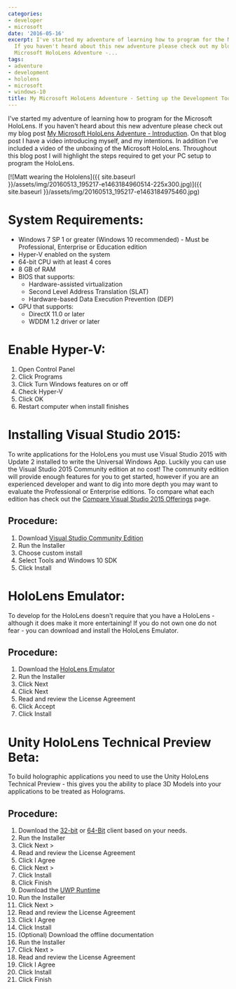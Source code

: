 ```yaml
---
categories:
- developer
- microsoft
date: '2016-05-16'
excerpt: I've started my adventure of learning how to program for the Microsoft HoloLens.
  If you haven't heard about this new adventure please check out my blog post [My
  Microsoft HoloLens Adventure -...
tags:
- adventure
- development
- hololens
- microsoft
- windows-10
title: My Microsoft HoloLens Adventure - Setting up the Development Tools
---
```


I've started my adventure of learning how to program for the Microsoft HoloLens. If you haven't heard about this new adventure please check out my blog post [My Microsoft HoloLens Adventure - Introduction](http://mattblogsit.com/microsoft/windows/my-microsoft-hololens-adventure-introduction). On that blog post I have a video introducing myself, and my intentions. In addition I've included a video of the unboxing of the Microsoft HoloLens. Throughout this blog post I will highlight the steps required to get your PC setup to program the HoloLens.

[![Matt wearing the Hololens]({{ site.baseurl }}/assets/img/20160513_195217-e1463184960514-225x300.jpg)]({{ site.baseurl }}/assets/img/20160513_195217-e1463184975460.jpg)

# System Requirements:

- Windows 7 SP 1 or greater (Windows 10 recommended) - Must be Professional, Enterprise or Education edition
- Hyper-V enabled on the system
- 64-bit CPU with at least 4 cores
- 8 GB of RAM
- BIOS that supports:
    - Hardware-assisted virtualization
    - Second Level Address Translation (SLAT)
    - Hardware-based Data Execution Prevention (DEP)
- GPU that supports:
    - DirectX 11.0 or later
    - WDDM 1.2 driver or later

# Enable Hyper-V:

1. Open Control Panel
2. Click Programs
3. Click Turn Windows features on or off
4. Check Hyper-V
5. Click OK
6. Restart computer when install finishes

# Installing Visual Studio 2015:

To write applications for the HoloLens you must use Visual Studio 2015 with Update 2 installed to write the Universal Windows App. Luckily you can use the Visual Studio 2015 Community edition at no cost! The community edition will provide enough features for you to get started, however if you are an experienced developer and want to dig into more depth you may want to evaluate the Professional or Enterprise editions. To compare what each edition has check out the [Compare Visual Studio 2015 Offerings](https://www.visualstudio.com/en-us/products/compare-visual-studio-2015-products-vs.aspx) page.

## Procedure:

1. Download [Visual Studio Community Edition](https://go.microsoft.com/fwlink/p/?LinkId=534599)
2. Run the Installer
3. Choose custom install
4. Select Tools and Windows 10 SDK
5. Click Install

# HoloLens Emulator:

To develop for the HoloLens doesn't require that you have a HoloLens - although it does make it more entertaining! If you do not own one do not fear - you can download and install the HoloLens Emulator.

## Procedure:

1. Download the [HoloLens Emulator](http://go.microsoft.com/fwlink/?LinkID=724053)
2. Run the Installer
3. Click Next
4. Click Next
5. Read and review the License Agreement
6. Click Accept
7. Click Install

# Unity HoloLens Technical Preview Beta:

To build holographic applications you need to use the Unity HoloLens Technical Preview - this gives you the ability to place 3D Models into your applications to be treated as Holograms.

## Procedure:

1. Download the [32-bit](http://beta.unity3d.com/download/8b4340e08ab1/UnitySetup32.exe) or [64-Bit](http://beta.unity3d.com/download/8b4340e08ab1/UnitySetup64.exe) client based on your needs.
2. Run the Installer
3. Click Next >
4. Read and review the License Agreement
5. Click I Agree
6. Click Next >
7. Click Install
8. Click Finish
9. Download the [UWP Runtime](http://beta.unity3d.com/download/8b4340e08ab1/UnitySetup-Metro-Support-for-Editor-5.4.0b16-HTP.exe)
10. Run the Installer
11. Click Next >
12. Read and review the License Agreement
13. Click I Agree
14. Click Install
15. (Optional) Download the offline documentation
16. Run the Installer
17. Click Next >
18. Read and review the License Agreement
19. Click I Agree
20. Click Install
21. Click Finish